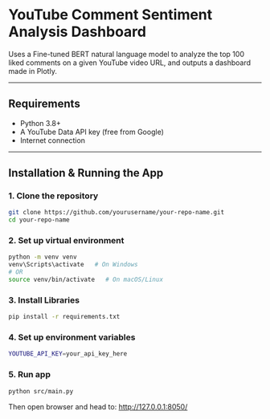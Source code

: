# YouTube Comment Sentiment Analysis Dashboard

Uses a Fine-tuned BERT natural language model to analyze the top 100 liked comments on a given YouTube video URL, and outputs a dashboard made in Plotly. 

---

## Requirements

- Python 3.8+
- A YouTube Data API key (free from Google)
- Internet connection 

---

## Installation & Running the App

### 1. Clone the repository

```bash
git clone https://github.com/yourusername/your-repo-name.git
cd your-repo-name
```

### 2. Set up virtual environment

```bash
python -m venv venv
venv\Scripts\activate   # On Windows
# OR
source venv/bin/activate   # On macOS/Linux
```

### 3. Install Libraries

```bash
pip install -r requirements.txt
```

### 4. Set up environment variables

```bash
YOUTUBE_API_KEY=your_api_key_here
```

### 5. Run app

```bash
python src/main.py
```

Then open browser and head to: http://127.0.0.1:8050/
